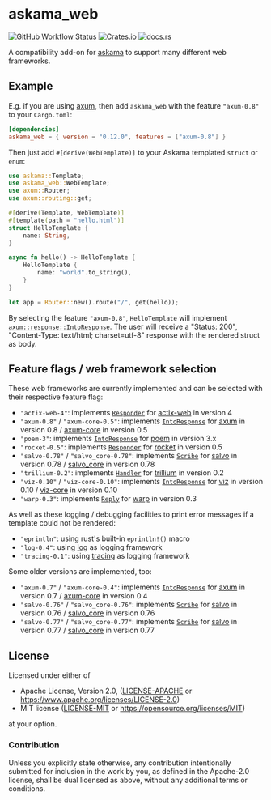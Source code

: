 # askama_web

[![GitHub Workflow Status](https://img.shields.io/github/actions/workflow/status/rinja-rs/askama_web/ci.yml?branch=main&style=flat-square&logo=github&logoColor=white "GitHub Workflow Status")](https://github.com/rinja-rs/askama_web/actions/workflows/ci.yml)
[![Crates.io](https://img.shields.io/crates/v/askama_web?logo=rust&style=flat-square "Crates.io")](https://crates.io/crates/askama_web)
[![docs.rs](https://img.shields.io/docsrs/askama_web?logo=docsdotrs&style=flat-square&logoColor=white "docs.rs")](https://docs.rs/askama_web/)

A compatibility add-on for [askama](https://lib.rs/crates/askama) to support
many different web frameworks.

## Example

E.g. if you are using [axum](https://lib.rs/crates/axum), then add `askama_web` with
the feature `"axum-0.8"` to your `Cargo.toml`:

```toml
[dependencies]
askama_web = { version = "0.12.0", features = ["axum-0.8"] }
```

Then just add `#[derive(WebTemplate)]` to your Askama templated `struct` or `enum`:

```rust
use askama::Template;
use askama_web::WebTemplate;
use axum::Router;
use axum::routing::get;

#[derive(Template, WebTemplate)]
#[template(path = "hello.html")]
struct HelloTemplate {
    name: String,
}

async fn hello() -> HelloTemplate {
    HelloTemplate {
        name: "world".to_string(),
    }
}

let app = Router::new().route("/", get(hello));
```

By selecting the feature `"axum-0.8"`, `HelloTemplate` will implement [`axum::response::IntoResponse`].
The user will receive a "Status: 200", "Content-Type: text/html; charset=utf-8"
response with the rendered struct as body.

[`axum::response::IntoResponse`]: https://docs.rs/axum/0.8.1/axum/response/trait.IntoResponse.html

## Feature flags / web framework selection

These web frameworks are currently implemented
and can be selected with their respective feature flag:

* `"actix-web-4"`: implements [`Responder`](https://docs.rs/actix-web/4.9.0/actix_web/trait.Responder.html)
  for [actix-web](https://docs.rs/actix-web/4.x.x/) in version 4
* `"axum-0.8"` / `"axum-core-0.5"`: implements [`IntoResponse`](https://docs.rs/axum-core/0.5.0/axum_core/response/trait.IntoResponse.html)
  for [axum](https://docs.rs/axum/0.8.x/) in version 0.8 /
  [axum-core](https://docs.rs/axum-core/0.5.x/) in version 0.5
* `"poem-3"`: implements [`IntoResponse`](https://docs.rs/poem/3.1.7/poem/web/trait.IntoResponse.html) for
  [poem](https://docs.rs/poem/3.x.x/) in version 3.x
* `"rocket-0.5"`: implements [`Responder`](https://docs.rs/rocket/0.5.1/rocket/response/trait.Responder.html) for
  [rocket](https://docs.rs/rocket/0.5.x/) in version 0.5
* `"salvo-0.78"` / `"salvo_core-0.78"`: implements [`Scribe`](https://docs.rs/salvo/0.78.0/salvo/trait.Scribe.html)
  for [salvo](https://docs.rs/salvo/0.78.x/) in version 0.78 /
  [salvo_core](https://docs.rs/salvo_core/0.78.x/) in version 0.78
* `"trillium-0.2"`: implements [`Handler`](https://docs.rs/trillium/0.2.20/trillium/trait.Handler.html) for
  [trillium](https://docs.rs/trillium/0.2.x/) in version 0.2
* `"viz-0.10"` / `"viz-core-0.10"`: implements [`IntoResponse`](https://docs.rs/viz/0.10.0/viz/trait.IntoResponse.html)
  for [viz](https://docs.rs/viz/0.10.x/) in version 0.10 /
  [viz-core](https://docs.rs/viz-core/0.10.x/) in version 0.10
* `"warp-0.3"`: implements [`Reply`](https://docs.rs/warp/0.3.7/warp/reply/trait.Reply.html) for
  [warp](https://docs.rs/warp/0.3.x/) in version 0.3

As well as these logging / debugging facilities to print error messages
if a template could not be rendered:

* `"eprintln"`: using rust's built-in `eprintln!()` macro
* `"log-0.4"`: using [log](https://docs.rs/log/0.4.x/) as logging framework
* `"tracing-0.1"`: using [tracing](https://docs.rs/tracing/0.1.x/) as logging framework

Some older versions are implemented, too:

* `"axum-0.7"` / `"axum-core-0.4"`: implements [`IntoResponse`](https://docs.rs/axum-core/0.4.x/axum_core/response/trait.IntoResponse.html)
  for [axum](https://docs.rs/axum/0.7.x/) in version 0.7 /
  [axum-core](https://docs.rs/axum-core/0.4.x/) in version 0.4
* `"salvo-0.76"` / `"salvo_core-0.76"`: implements [`Scribe`](https://docs.rs/salvo/0.76.x/salvo/trait.Scribe.html)
  for [salvo](https://docs.rs/salvo/0.76.x/) in version 0.76 /
  [salvo_core](https://docs.rs/salvo_core/0.76.x/) in version 0.76
* `"salvo-0.77"` / `"salvo_core-0.77"`: implements [`Scribe`](https://docs.rs/salvo/0.77.x/salvo/trait.Scribe.html)
  for [salvo](https://docs.rs/salvo/0.77.x/) in version 0.77 /
  [salvo_core](https://docs.rs/salvo_core/0.77.x/) in version 0.77

## License

Licensed under either of

* Apache License, Version 2.0, ([LICENSE-APACHE](LICENSE-APACHE) or https://www.apache.org/licenses/LICENSE-2.0)
* MIT license ([LICENSE-MIT](LICENSE-MIT) or https://opensource.org/licenses/MIT)

at your option.

### Contribution

Unless you explicitly state otherwise, any contribution intentionally
submitted for inclusion in the work by you, as defined in the Apache-2.0
license, shall be dual licensed as above, without any additional terms or
conditions.
